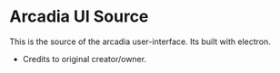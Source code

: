 # Arcadia UI Source
This is the source of the arcadia user-interface. Its built with electron.
- Credits to original creator/owner.

